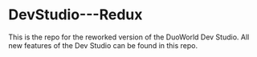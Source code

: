 # DevStudio---Redux
This is the repo for the reworked version of the DuoWorld Dev Studio. All new features of the Dev Studio can be found in this repo. 
